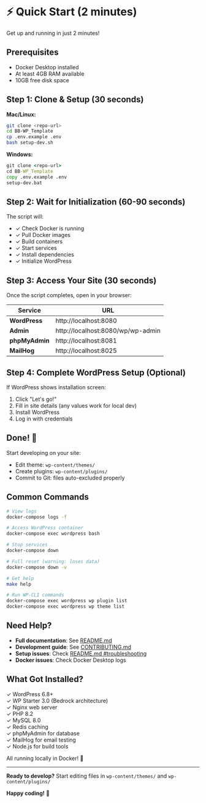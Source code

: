 # ⚡ Quick Start (2 minutes)

Get up and running in just 2 minutes!

## Prerequisites

- Docker Desktop installed
- At least 4GB RAM available
- 10GB free disk space

## Step 1: Clone & Setup (30 seconds)

**Mac/Linux:**
```bash
git clone <repo-url>
cd BB-WP_Template
cp .env.example .env
bash setup-dev.sh
```

**Windows:**
```cmd
git clone <repo-url>
cd BB-WP_Template
copy .env.example .env
setup-dev.bat
```

## Step 2: Wait for Initialization (60-90 seconds)

The script will:
- ✓ Check Docker is running
- ✓ Pull Docker images
- ✓ Build containers
- ✓ Start services
- ✓ Install dependencies
- ✓ Initialize WordPress

## Step 3: Access Your Site (30 seconds)

Once the script completes, open in your browser:

| Service | URL |
|---------|-----|
| **WordPress** | http://localhost:8080 |
| **Admin** | http://localhost:8080/wp/wp-admin |
| **phpMyAdmin** | http://localhost:8081 |
| **MailHog** | http://localhost:8025 |

## Step 4: Complete WordPress Setup (Optional)

If WordPress shows installation screen:
1. Click "Let's go!"
2. Fill in site details (any values work for local dev)
3. Install WordPress
4. Log in with credentials

## Done! 🎉

Start developing on your site:
- Edit theme: `wp-content/themes/`
- Create plugins: `wp-content/plugins/`
- Commit to Git: files auto-excluded properly

## Common Commands

```bash
# View logs
docker-compose logs -f

# Access WordPress container
docker-compose exec wordpress bash

# Stop services
docker-compose down

# Full reset (warning: loses data)
docker-compose down -v

# Get help
make help

# Run WP-CLI commands
docker-compose exec wordpress wp plugin list
docker-compose exec wordpress wp theme list
```

## Need Help?

- **Full documentation**: See [README.md](README.md)
- **Development guide**: See [CONTRIBUTING.md](CONTRIBUTING.md)
- **Setup issues**: Check [README.md #troubleshooting](README.md#troubleshooting)
- **Docker issues**: Check Docker Desktop logs

## What Got Installed?

✓ WordPress 6.8+  
✓ WP Starter 3.0 (Bedrock architecture)  
✓ Nginx web server  
✓ PHP 8.2  
✓ MySQL 8.0  
✓ Redis caching  
✓ phpMyAdmin for database  
✓ MailHog for email testing  
✓ Node.js for build tools  

All running locally in Docker! 🐳

---

**Ready to develop?** Start editing files in `wp-content/themes/` and `wp-content/plugins/`

**Happy coding!** 🚀
